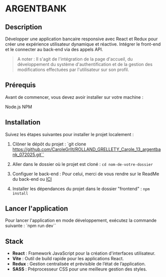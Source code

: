 # ARGENTBANK

## Description
Développer une application bancaire responsive avec React et Redux pour créer une expérience utilisateur dynamique et réactive.
Intégrer le front-end et le connecter au back-end via des appels API.

> A noter : Il s'agit de l'intégration de la page d'accueil, du développement du système d'authentification et de la gestion des modifications effectuées par l'utilisateur sur son profil. 


## Prérequis 
Avant de commencer, vous devez avoir installer sur votre machine : 

Node.js
NPM

## Installation
Suivez les étapes suivantes pour installer le projet localement : 

1. Clôner le dépôt du projet : 
`git clone https://github.com/CaroleGrllt/ROLLAND_GRELLETY_Carole_13_argentbank_072025.git``

2. Aller dans le dossier où le projet est cloné : 
`cd nom-de-votre-dossier`

3. Configuer le back-end :
Pour celui, merci de vous rendre sur le ReadMe du back-end ou [ICI](https://github.com/CaroleGrllt/ROLLAND_GRELLETY_Carole_13_argentbank_072025/blob/main/backend/README.md)

4. Installer les dépendances du projet dans le dossier "frontend" : 
`npm install`

## Lancer l'application
Pour lancer l'application en mode développement, exécutez la commande suivante :
`npm run dev``

## Stack
- **React** : Framework JavaScript pour la création d'interfaces utilisateur.
- **Vite** : Outil de build rapide pour les applications React.
- **Redux** : Gestion centralisée et prévisible de l’état de l’application.
- **SASS** : Préprocesseur CSS pour une meilleure gestion des styles.